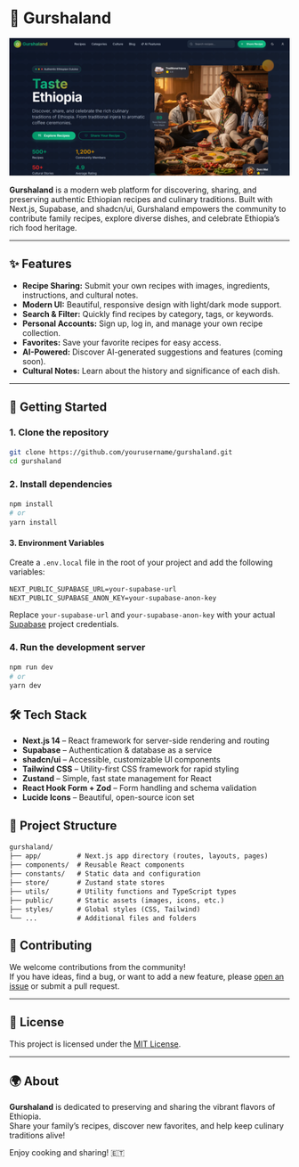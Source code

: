 # 🥘 Gurshaland

![Home page screenshot](./public/screenshot.png)

**Gurshaland** is a modern web platform for discovering, sharing, and preserving authentic Ethiopian recipes and culinary traditions. Built with Next.js, Supabase, and shadcn/ui, Gurshaland empowers the community to contribute family recipes, explore diverse dishes, and celebrate Ethiopia’s rich food heritage.

---

## ✨ Features

- **Recipe Sharing:** Submit your own recipes with images, ingredients, instructions, and cultural notes.
- **Modern UI:** Beautiful, responsive design with light/dark mode support.
- **Search & Filter:** Quickly find recipes by category, tags, or keywords.
- **Personal Accounts:** Sign up, log in, and manage your own recipe collection.
- **Favorites:** Save your favorite recipes for easy access.
- **AI-Powered:** Discover AI-generated suggestions and features (coming soon).
- **Cultural Notes:** Learn about the history and significance of each dish.

---

## 🚀 Getting Started

### 1. Clone the repository

```sh
git clone https://github.com/yourusername/gurshaland.git
cd gurshaland
```

### 2. Install dependencies

```sh
npm install
# or
yarn install
```

#### 3. Environment Variables

Create a `.env.local` file in the root of your project and add the following variables:

```env
NEXT_PUBLIC_SUPABASE_URL=your-supabase-url
NEXT_PUBLIC_SUPABASE_ANON_KEY=your-supabase-anon-key
```

Replace `your-supabase-url` and `your-supabase-anon-key` with your actual [Supabase](https://supabase.com/) project credentials.

### 4. Run the development server
```sh
npm run dev
# or
yarn dev
```


## 🛠️ Tech Stack

- **Next.js 14** – React framework for server-side rendering and routing
- **Supabase** – Authentication & database as a service
- **shadcn/ui** – Accessible, customizable UI components
- **Tailwind CSS** – Utility-first CSS framework for rapid styling
- **Zustand** – Simple, fast state management for React
- **React Hook Form + Zod** – Form handling and schema validation
- **Lucide Icons** – Beautiful, open-source icon set

## 📁 Project Structure

```
gurshaland/
├── app/         # Next.js app directory (routes, layouts, pages)
├── components/  # Reusable React components
├── constants/   # Static data and configuration
├── store/       # Zustand state stores
├── utils/       # Utility functions and TypeScript types
├── public/      # Static assets (images, icons, etc.)
├── styles/      # Global styles (CSS, Tailwind)
└── ...          # Additional files and folders
```

## 🤝 Contributing

We welcome contributions from the community!  
If you have ideas, find a bug, or want to add a new feature, please [open an issue](https://github.com/yourusername/gurshaland/issues) or submit a pull request.

---

## 📜 License

This project is licensed under the [MIT License](LICENSE).

---

## 🌍 About

**Gurshaland** is dedicated to preserving and sharing the vibrant flavors of Ethiopia.  
Share your family’s recipes, discover new favorites, and help keep culinary traditions alive!

Enjoy cooking and sharing! 🇪🇹
